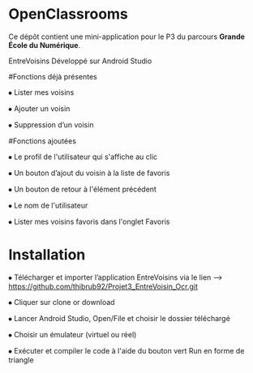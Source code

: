 # OpenClassrooms

Ce dépôt contient une mini-application pour le P3 du parcours **Grande École du Numérique**.

EntreVoisins
Développé sur Android Studio

#Fonctions déjà présentes

⦁ Lister mes voisins                 

⦁ Ajouter un voisin           

⦁ Suppression d’un voisin 

#Fonctions ajoutées

⦁ Le profil de l'utilisateur qui s'affiche au clic

⦁ Un bouton d’ajout du voisin à la liste de favoris 

⦁ Un bouton de retour à l'élément précédent

⦁ Le nom de l'utilisateur

⦁ Lister mes voisins favoris dans l'onglet Favoris

# Installation

⦁ Télécharger et importer l’application EntreVoisins via le lien
-->  https://github.com/thibrub92/Projet3_EntreVoisin_Ocr.git

⦁ Cliquer sur clone or download

⦁ Lancer Android Studio, Open/File et choisir le dossier téléchargé

⦁ Choisir un émulateur (virtuel ou réel)

⦁ Exécuter et compiler le code à l'aide du bouton vert Run en forme de triangle